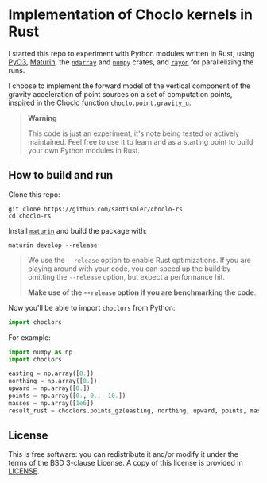 # Implementation of Choclo kernels in Rust

I started this repo to experiment with Python modules written in Rust, using
[PyO3][pyo3], [Maturin][maturin], the [`ndarray`][ndarray] and
[`numpy`][numpy] crates, and [`rayon`][rayon] for parallelizing the runs.

I choose to implement the forward model of the vertical component of the
gravity acceleration of point sources on a set of computation points, inspired
in the [Choclo][choclo] function [`choclo.point.gravity_u`][gravity_u].

> **Warning**
>
> This code is just an experiment, it's note being tested or actively
> maintained. Feel free to use it to learn and as a starting point to build your
> own Python modules in Rust.

## How to build and run

Clone this repo:

```
git clone https://github.com/santisoler/choclo-rs
cd choclo-rs
```

Install [`maturin`][maturin] and build the package with:

```
maturin develop --release
```

> We use the `--release` option to enable Rust optimizations. If you are
> playing around with your code, you can speed up the build by omitting the
> `--release` option, but expect a performance hit.
>
> **Make use of the `--release` option if you are benchmarking the code**.

Now you'll be able to import `choclors` from Python:

```python
import choclors
```

For example:

```python
import numpy as np
import choclors

easting = np.array([0.])
northing = np.array([0.])
upward = np.array([0.])
points = np.array([0., 0., -10.])
masses = np.array([1e6])
result_rust = choclors.points_gz(easting, northing, upward, points, masses)
```


## License

This is free software: you can redistribute it and/or modify it under the terms
of the BSD 3-clause License. A copy of this license is provided in
[LICENSE](LICENSE).

[pyo3]: https://pyo3.rs
[maturin]: https://www.maturin.rs
[ndarray]: https://docs.rs/ndarray
[numpy]: https://docs.rs/numpy
[rayon]: https://docs.rs/rayon
[choclo]: https://www.fatiando.org/choclo
[gravity_u]: https://www.fatiando.org/choclo/latest/api/generated/choclo.point.gravity_u.html#choclo.point.gravity_u
